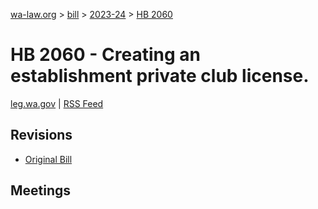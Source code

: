 [wa-law.org](/) > [bill](/bill/) > [2023-24](/bill/2023-24/) > [HB 2060](/bill/2023-24/hb/2060/)

# HB 2060 - Creating an establishment private club license.
[leg.wa.gov](https://app.leg.wa.gov/billsummary?BillNumber=2060&Year=2023&Initiative=false) | [RSS Feed](./rss.xml)

## Revisions
* [Original Bill](1/)

## Meetings
